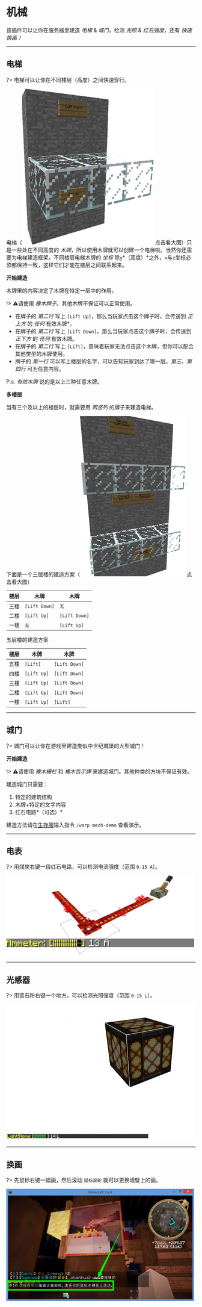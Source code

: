 # 机械

该插件可以让你在服务器里建造 *电梯* & *城门*，检测 *光照* & *红石强度*，还有 *快速换画！*

----

## 电梯

?> 电梯可以让你在不同楼层（高度）之间快速穿行。

电梯（![电梯](../assets/images/plugins/cb-elevator.png ':size=16') 点击看大图）只是一些处在不同高度的 *木牌*，所以使用木牌就可以创建一个电梯啦。当然你还需要为电梯建造框架。不同楼层电梯木牌的 *坐标* 除`y`*（高度）*之外，`x`与`z`坐标必须都保持一致，这样它们才能在楼层之间联系起来。

**开始建造**

木牌里的内容决定了木牌在特定一层中的作用。

!> ⚠️请使用 *橡木牌子*。其他木牌不保证可以正常使用。

- 在牌子的 *第二行* 写上 `[Lift Up]`，那么当玩家点击这个牌子时，会传送到 *正上方* 的 *任何* 有效木牌*。
- 在牌子的 *第二行* 写上 `[Lift Down]`，那么当玩家点击这个牌子时，会传送到 *正下方* 的 *任何* 有效木牌。
- 在牌子的 *第二行* 写上 `[Lift]`，意味着玩家无法点击这个木牌，但你可以配合其他类型的木牌使用。
- 牌子的 *第一行* 可以写上楼层的名字，可以告知玩家到达了哪一层。*第三、第四行* 可为任意内容。

P.s. *有效木牌* 说的是以上三种任意木牌。

**多楼层**

当有三个及以上的楼层时，就需要用 *两竖列* 的牌子来建造电梯。

下面是一个三层楼的建造方案（![三层楼](../assets/images/plugins/cb-elevator-3-floors.png ':size=16') 点击看大图）

| 楼层 | 木牌          | 木牌          |
| ---- | ------------- | ------------- |
| 三楼 | `[Lift Down]` | `无`          |
| 二楼 | `[Lift Up]`   | `[Lift Down]` |
| 一楼 | `无`          | `[Lift Up]`   |

五层楼的建造方案

| 楼层 | 木牌        | 木牌          |
| ---- | ----------- | ------------- |
| 五楼 | `[Lift]`    | `[Lift Down]` |
| 四楼 | `[Lift Up]` | `[Lift Down]` |
| 三楼 | `[Lift Up]` | `[Lift Down]` |
| 二楼 | `[Lift Up]` | `[Lift Down]` |
| 一楼 | `[Lift Up]` | `[Lift]`      |

----

## 城门

?> 城门可以让你在游戏里建造类似中世纪城堡的大型城门！

**开始建造**

!> ⚠️请使用 *橡木栅栏* 和 *橡木告示牌* 来建造城门。其他种类的方块不保证有效。

建造城门只需要：

1. 特定的建筑结构
2. 木牌+特定的文字内容
3. 红石电路*（可选）*

建造方法请在[生存服](/mc-servers/vanilla.md#survival)输入指令 `/warp mech-demo` 查看演示。

----

## 电表

?> 用煤炭右键一段红石电路，可以检测电流强度（范围 `0-15 A`）。

![电表](../assets/images/plugins/cb-ammeter.png)

----

## 光感器

?> 用萤石粉右键一个地方，可以检测光照强度（范围 `0-15 L`）。

![光感器](../assets/images/plugins/cb-lightstone.png)

----

## 换画

?> 先鼠标右键一幅画，然后滚动 `鼠标滚轮` 就可以更换墙壁上的画。

![换画](../assets/images/plugins/cb-painting-switcher.png)
